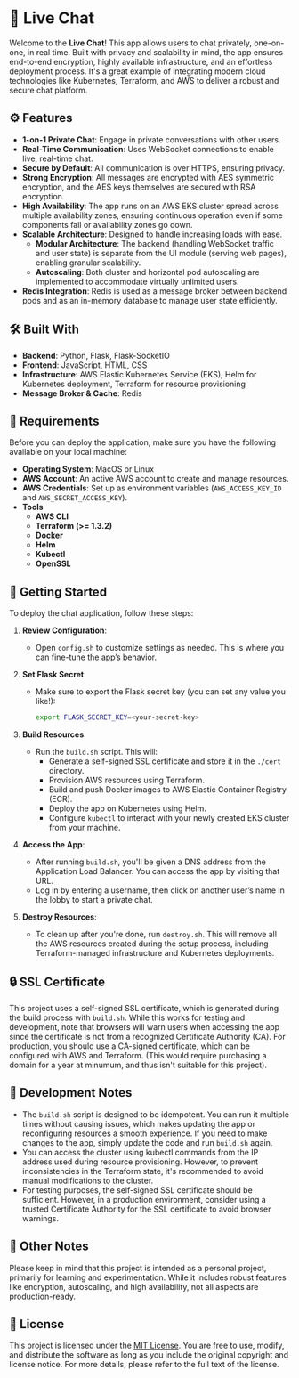 # 💬 Live Chat

Welcome to the **Live Chat**! This app allows users to chat privately, one-on-one, in real time. Built with privacy and scalability in mind, the app ensures end-to-end encryption, highly available infrastructure, and an effortless deployment process. It's a great example of integrating modern cloud technologies like Kubernetes, Terraform, and AWS to deliver a robust and secure chat platform.

## ⚙️ Features

- **1-on-1 Private Chat**: Engage in private conversations with other users.
- **Real-Time Communication**: Uses WebSocket connections to enable live, real-time chat.
- **Secure by Default**: All communication is over HTTPS, ensuring privacy.
- **Strong Encryption**: All messages are encrypted with AES symmetric encryption, and the AES keys themselves are secured with RSA encryption.
- **High Availability**: The app runs on an AWS EKS cluster spread across multiple availability zones, ensuring continuous operation even if some components fail or availability zones go down.
- **Scalable Architecture**: Designed to handle increasing loads with ease.
  - **Modular Architecture**: The backend (handling WebSocket traffic and user state) is separate from the UI module (serving web pages), enabling granular scalability.
  - **Autoscaling**: Both cluster and horizontal pod autoscaling are implemented to accommodate virtually unlimited users.
- **Redis Integration**: Redis is used as a message broker between backend pods and as an in-memory database to manage user state efficiently.

## 🛠️ Built With

- **Backend**: Python, Flask, Flask-SocketIO
- **Frontend**: JavaScript, HTML, CSS
- **Infrastructure**: AWS Elastic Kubernetes Service (EKS), Helm for Kubernetes deployment, Terraform for resource provisioning
- **Message Broker & Cache**: Redis

## 📝 Requirements

Before you can deploy the application, make sure you have the following available on your local machine:

- **Operating System**: MacOS or Linux
- **AWS Account**: An active AWS account to create and manage resources.
- **AWS Credentials**: Set up as environment variables (`AWS_ACCESS_KEY_ID` and `AWS_SECRET_ACCESS_KEY`).
- **Tools**
  - **AWS CLI**
  - **Terraform (>= 1.3.2)**
  - **Docker**
  - **Helm**
  - **Kubectl**
  - **OpenSSL**

## 🚀 Getting Started

To deploy the chat application, follow these steps:

1. **Review Configuration**: 
   - Open `config.sh` to customize settings as needed. This is where you can fine-tune the app’s behavior.
   
2. **Set Flask Secret**:
   - Make sure to export the Flask secret key (you can set any value you like!):
     ```bash
     export FLASK_SECRET_KEY=<your-secret-key>
     ```

3. **Build Resources**:
   - Run the `build.sh` script. This will:
     - Generate a self-signed SSL certificate and store it in the `./cert` directory.
     - Provision AWS resources using Terraform.
     - Build and push Docker images to AWS Elastic Container Registry (ECR).
     - Deploy the app on Kubernetes using Helm.
     - Configure `kubectl` to interact with your newly created EKS cluster from your machine.

4. **Access the App**:
   - After running `build.sh`, you'll be given a DNS address from the Application Load Balancer. You can access the app by visiting that URL.
   - Log in by entering a username, then click on another user’s name in the lobby to start a private chat.

5. **Destroy Resources**:
   - To clean up after you're done, run `destroy.sh`. This will remove all the AWS resources created during the setup process, including Terraform-managed infrastructure and Kubernetes deployments.

## 🔒 SSL Certificate

This project uses a self-signed SSL certificate, which is generated during the build process with `build.sh`. While this works for testing and development, note that browsers will warn users when accessing the app since the certificate is not from a recognized Certificate Authority (CA). For production, you should use a CA-signed certificate, which can be configured with AWS and Terraform. (This would require purchasing a domain for a year at minumum, and thus isn't suitable for this project).

## 🔧 Development Notes

- The `build.sh` script is designed to be idempotent. You can run it multiple times without causing issues, which makes updating the app or reconfiguring resources a smooth experience. If you need to make changes to the app, simply update the code and run `build.sh` again.
- You can access the cluster using kubectl commands from the IP address used during resource provisioning. However, to prevent inconsistencies in the Terraform state, it's recommended to avoid manual modifications to the cluster.
- For testing purposes, the self-signed SSL certificate should be sufficient. However, in a production environment, consider using a trusted Certificate Authority for the SSL certificate to avoid browser warnings.

## 📝 Other Notes

Please keep in mind that this project is intended as a personal project, primarily for learning and experimentation. While it includes robust features like encryption, autoscaling, and high availability, not all aspects are production-ready.

## 📜 License

This project is licensed under the [MIT License](https://opensource.org/licenses/MIT). You are free to use, modify, and distribute the software as long as you include the original copyright and license notice. For more details, please refer to the full text of the license.
